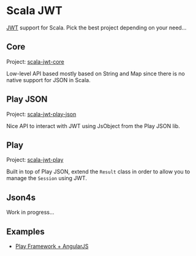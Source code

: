# Scala JWT

[JWT](https://tools.ietf.org/html/draft-ietf-oauth-json-web-token-25) support for Scala. Pick the best project depending on your need...

## Core

Project: [scala-jwt-core](https://github.com/pauldijou/jwt-scala/tree/master/scala-jwt-core)

Low-level API based mostly based on String and Map since there is no native support for JSON in Scala.

## Play JSON

Project: [scala-jwt-play-json](https://github.com/pauldijou/jwt-scala/tree/master/scala-jwt-play-json)

Nice API to interact with JWT using JsObject from the Play JSON lib.

## Play

Project: [scala-jwt-play](https://github.com/pauldijou/jwt-scala/tree/master/scala-jwt-play)

Built in top of Play JSON, extend the `Result` class in order to allow you to manage the `Session` using JWT.

## Json4s

Work in progress...

## Examples

- [Play Framework + AngularJS](https://github.com/pauldijou/jwt-scala/tree/master/examples/play-angular)
